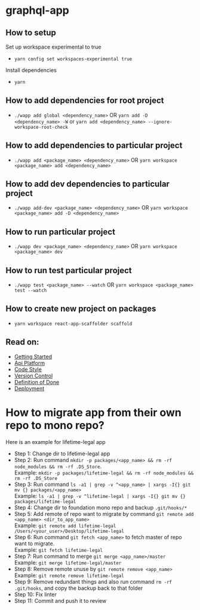 # graphql-app

## How to setup
Set up workspace experimental to true
- `yarn config set workspaces-experimental true`

Install dependencies
- `yarn`

## How to add dependencies for root project
- `./wapp add global <dependency_name>` OR `yarn add -D <dependency_name> -W` or `yarn add <dependency_name> --ignore-workspace-root-check`

## How to add dependencies to particular project
- `./wapp add <package_name> <dependency_name>` OR `yarn workspace <package_name> add <dependency_name>`

## How to add dev dependencies to particular project
- `./wapp add-dev <package_name> <dependency_name>` OR `yarn workspace <package_name> add -D <dependency_name>`

## How to run particular project
- `./wapp dev <package_name> <dependency_name>` OR `yarn workspace <package_name> dev`

## How to run test particular project
- `./wapp test <package_name> --watch` OR `yarn workspace <package_name> test --watch`

## How to create new project on packages
- `yarn workspace react-app-scaffolder scaffold`

## Read on:

- [Getting Started](./docs/GETTING_STARTED.md)
- [Api Platform](./docs/API_PLATFORM.md)
- [Code Style](./docs/CODE_STYLE.md)
- [Version Control](./VERSION_CONTROL.md)
- [Definition of Done](./docs/DEFINITION_OF_DONE.md)
- [Deployment](./docs/DEPLOYMENT.md)

# How to migrate app from their own repo to mono repo?
Here is an example for lifetime-legal app
- Step 1: Change dir to lifetime-legal app
- Step 2: Run command `mkdir -p packages/<app_name> && rm -rf node_modules && rm -rf .DS_Store`.  
Example: `mkdir -p packages/lifetime-legal && rm -rf node_modules && rm -rf .DS_Store`
- Step 3: Run command `ls -a1 | grep -v ^<app_name> | xargs -I{} git mv {} packages/<app_name>`  
Example: `ls -a1 | grep -v ^lifetime-legal | xargs -I{} git mv {} packages/lifetime-legal`
- Step 4: Change dir to foundation mono repo and backup `.git/hooks/*`
- Step 5: Add remote of repo want to migrate by command `git remote add <app_name> <dir_to_app_name>`  
Example: `git remote add lifetime-legal /Users/<your_user>/Desktop/lifetime-legal`
- Step 6: Run command `git fetch <app_name>` to fetch master of repo want to migrate.  
Example: `git fetch lifetime-legal`
- Step 7: Run command to merge `git merge <app_name>/master`  
Example: `git merge lifetime-legal/master`
- Step 8: Remove remote unuse by `git remote remove <app_name>`  
Example: `git remote remove lifetime-legal`
- Step 9: Remove redundant things and also run command `rm -rf .git/hooks`, and copy the backup back to that folder
- Step 10: Fix linter
- Step 11: Commit and push it to review
